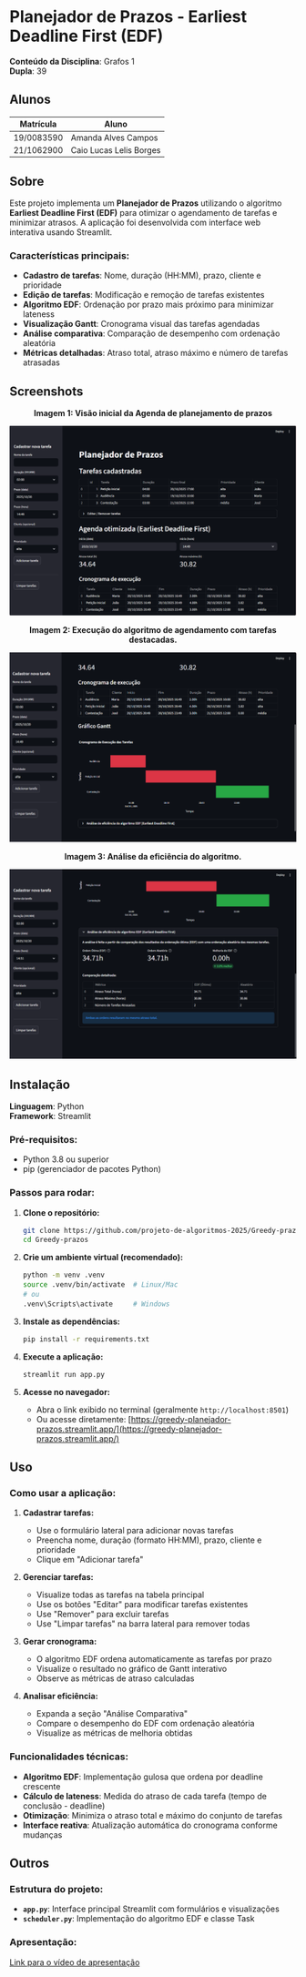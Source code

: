 # Planejador de Prazos - Earliest Deadline First (EDF)

**Conteúdo da Disciplina**: Grafos 1<br>
**Dupla**: 39

## Alunos

| Matrícula    | Aluno |
| -- | -- |
| 19/0083590    | Amanda Alves Campos |
| 21/1062900    | Caio Lucas Lelis Borges |

## Sobre 

Este projeto implementa um **Planejador de Prazos** utilizando o algoritmo **Earliest Deadline First (EDF)** para otimizar o agendamento de tarefas e minimizar atrasos. A aplicação foi desenvolvida com interface web interativa usando Streamlit.

### Características principais:
- **Cadastro de tarefas**: Nome, duração (HH:MM), prazo, cliente e prioridade
- **Edição de tarefas**: Modificação e remoção de tarefas existentes
- **Algoritmo EDF**: Ordenação por prazo mais próximo para minimizar lateness
- **Visualização Gantt**: Cronograma visual das tarefas agendadas
- **Análise comparativa**: Comparação de desempenho com ordenação aleatória
- **Métricas detalhadas**: Atraso total, atraso máximo e número de tarefas atrasadas

## Screenshots

<p align="center"><b>Imagem 1: Visão inicial da Agenda de planejamento de prazos</b></p>

![pagina inicial](assets/pagina-inicial.png)

<p align="center"><b>Imagem 2: Execução do algoritmo de agendamento com tarefas destacadas.</b></p>

![agenda](assets/agenda.png)

<p align="center"><b>Imagem 3: Análise da eficiência do algoritmo.</b></p>

![analise](assets/analise.png)

## Instalação 
**Linguagem**: Python<br>
**Framework**: Streamlit<br>

### Pré-requisitos:
- Python 3.8 ou superior
- pip (gerenciador de pacotes Python)

### Passos para rodar:

1. **Clone o repositório:**
   ```bash
   git clone https://github.com/projeto-de-algoritmos-2025/Greedy-prazos.git
   cd Greedy-prazos
   ```

2. **Crie um ambiente virtual (recomendado):**
   ```bash
   python -m venv .venv
   source .venv/bin/activate  # Linux/Mac
   # ou
   .venv\Scripts\activate     # Windows
   ```

3. **Instale as dependências:**
   ```bash
   pip install -r requirements.txt
   ```

4. **Execute a aplicação:**
   ```bash
   streamlit run app.py
   ```

5. **Acesse no navegador:**
   - Abra o link exibido no terminal (geralmente `http://localhost:8501`)
   - Ou acesse diretamente: [https://greedy-planejador-prazos.streamlit.app/](https://greedy-planejador-prazos.streamlit.app/)


## Uso 

### Como usar a aplicação:

1. **Cadastrar tarefas:**
   - Use o formulário lateral para adicionar novas tarefas
   - Preencha nome, duração (formato HH:MM), prazo, cliente e prioridade
   - Clique em "Adicionar tarefa"

2. **Gerenciar tarefas:**
   - Visualize todas as tarefas na tabela principal
   - Use os botões "Editar" para modificar tarefas existentes
   - Use "Remover" para excluir tarefas
   - Use "Limpar tarefas" na barra lateral para remover todas

3. **Gerar cronograma:**
   - O algoritmo EDF ordena automaticamente as tarefas por prazo
   - Visualize o resultado no gráfico de Gantt interativo
   - Observe as métricas de atraso calculadas

4. **Analisar eficiência:**
   - Expanda a seção "Análise Comparativa"
   - Compare o desempenho do EDF com ordenação aleatória
   - Visualize as métricas de melhoria obtidas

### Funcionalidades técnicas:

- **Algoritmo EDF**: Implementação gulosa que ordena por deadline crescente
- **Cálculo de lateness**: Medida do atraso de cada tarefa (tempo de conclusão - deadline)
- **Otimização**: Minimiza o atraso total e máximo do conjunto de tarefas
- **Interface reativa**: Atualização automática do cronograma conforme mudanças

## Outros 

### Estrutura do projeto:
- **`app.py`**: Interface principal Streamlit com formulários e visualizações
- **`scheduler.py`**: Implementação do algoritmo EDF e classe Task

### Apresentação:
[Link para o vídeo de apresentação]()

